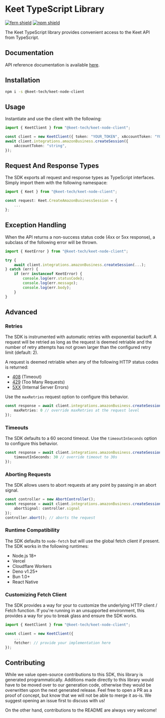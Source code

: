 # Keet TypeScript Library

[![fern shield](https://img.shields.io/badge/%F0%9F%8C%BF-SDK%20generated%20by%20Fern-brightgreen)](https://github.com/fern-api/fern)
[![npm shield](https://img.shields.io/npm/v/@keet-tech/keet-node-client)](https://www.npmjs.com/package/@keet-tech/keet-node-client)

The Keet TypeScript library provides convenient access to the Keet API from TypeScript.

## Documentation

API reference documentation is available [here](https://docs.trykeet.com/).

## Installation

```sh
npm i -s @keet-tech/keet-node-client
```

## Usage

Instantiate and use the client with the following:

```typescript
import { KeetClient } from "@keet-tech/keet-node-client";

const client = new KeetClient({ token: "YOUR_TOKEN", xAccountToken: "YOUR_X_ACCOUNT_TOKEN" });
await client.integrations.amazonBusiness.createSession({
    xAccountToken: "string",
});
```

## Request And Response Types

The SDK exports all request and response types as TypeScript interfaces. Simply import them with the
following namespace:

```typescript
import { Keet } from "@keet-tech/keet-node-client";

const request: Keet.CreateAmazonBusinessSession = {
    ...
};
```

## Exception Handling

When the API returns a non-success status code (4xx or 5xx response), a subclass of the following error
will be thrown.

```typescript
import { KeetError } from "@keet-tech/keet-node-client";

try {
    await client.integrations.amazonBusiness.createSession(...);
} catch (err) {
    if (err instanceof KeetError) {
        console.log(err.statusCode);
        console.log(err.message);
        console.log(err.body);
    }
}
```

## Advanced

### Retries

The SDK is instrumented with automatic retries with exponential backoff. A request will be retried as long
as the request is deemed retriable and the number of retry attempts has not grown larger than the configured
retry limit (default: 2).

A request is deemed retriable when any of the following HTTP status codes is returned:

-   [408](https://developer.mozilla.org/en-US/docs/Web/HTTP/Status/408) (Timeout)
-   [429](https://developer.mozilla.org/en-US/docs/Web/HTTP/Status/429) (Too Many Requests)
-   [5XX](https://developer.mozilla.org/en-US/docs/Web/HTTP/Status/500) (Internal Server Errors)

Use the `maxRetries` request option to configure this behavior.

```typescript
const response = await client.integrations.amazonBusiness.createSession(..., {
    maxRetries: 0 // override maxRetries at the request level
});
```

### Timeouts

The SDK defaults to a 60 second timeout. Use the `timeoutInSeconds` option to configure this behavior.

```typescript
const response = await client.integrations.amazonBusiness.createSession(..., {
    timeoutInSeconds: 30 // override timeout to 30s
});
```

### Aborting Requests

The SDK allows users to abort requests at any point by passing in an abort signal.

```typescript
const controller = new AbortController();
const response = await client.integrations.amazonBusiness.createSession(..., {
    abortSignal: controller.signal
});
controller.abort(); // aborts the request
```

### Runtime Compatibility

The SDK defaults to `node-fetch` but will use the global fetch client if present. The SDK works in the following
runtimes:

-   Node.js 18+
-   Vercel
-   Cloudflare Workers
-   Deno v1.25+
-   Bun 1.0+
-   React Native

### Customizing Fetch Client

The SDK provides a way for your to customize the underlying HTTP client / Fetch function. If you're running in an
unsupported environment, this provides a way for you to break glass and ensure the SDK works.

```typescript
import { KeetClient } from "@keet-tech/keet-node-client";

const client = new KeetClient({
    ...
    fetcher: // provide your implementation here
});
```

## Contributing

While we value open-source contributions to this SDK, this library is generated programmatically.
Additions made directly to this library would have to be moved over to our generation code,
otherwise they would be overwritten upon the next generated release. Feel free to open a PR as
a proof of concept, but know that we will not be able to merge it as-is. We suggest opening
an issue first to discuss with us!

On the other hand, contributions to the README are always very welcome!
